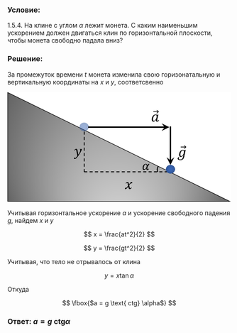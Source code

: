 ###  Условие:

$1.5.4.$ На клине с углом $\alpha$ лежит монета. С каким наименьшим ускорением должен двигаться клин по горизонтальной плоскости, чтобы монета свободно падала вниз?

###  Решение:

За промежуток времени $t$ монета изменила свою горизонатальную и вертикальную координаты на $x$ и $y$, соответсвенно

![ Перемещение монеты за промежуток времени $t$ |875x430, 42%](../../img/1.5.4/draw.png)

Учитывая горизонтальное ускорение $a$ и ускорение свободного падения $g$, найдем $x$ и $y$

$$
x = \frac{at^2}{2}
$$

$$
y = \frac{gt^2}{2}
$$

Учитывая, что тело не отрывалось от клина

$$
y = x \tan\alpha
$$

Откуда

$$
\fbox{$a = g \text{ ctg} \alpha$}
$$

###  Ответ: $a = g \text{ ctg} \alpha$